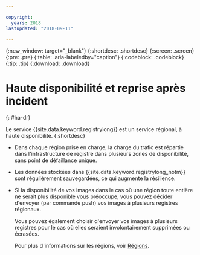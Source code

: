 ```yaml
---

copyright:
  years: 2018
lastupdated: "2018-09-11"

---
```


{:new_window: target="_blank"}
{:shortdesc: .shortdesc}
{:screen: .screen}
{:pre: .pre}
{:table: .aria-labeledby="caption"}
{:codeblock: .codeblock}
{:tip: .tip}
{:download: .download}



# Haute disponibilité et reprise après incident
{: #ha-dr}

Le service {{site.data.keyword.registrylong}} est un service régional, à haute disponibilité.
{:shortdesc}

* Dans chaque région prise en charge, la charge du trafic est répartie dans l'infrastructure de registre dans plusieurs zones de disponibilité, sans point de défaillance unique.

* Les données stockées dans {{site.data.keyword.registrylong_notm}} sont régulièrement sauvegardées, ce qui augmente la résilience.

* Si la disponibilité de vos images dans le cas où une région toute entière ne serait plus disponible vous préoccupe, vous pouvez décider d'envoyer (par commande push) vos images à plusieurs registres régionaux. 
  
  Vous pouvez également choisir d'envoyer vos images à plusieurs registres pour le cas où elles seraient involontairement supprimées ou écrasées.

  Pour plus d'informations sur les régions, voir [Régions](/docs/services/Registry/registry_overview.html#registry_regions).
